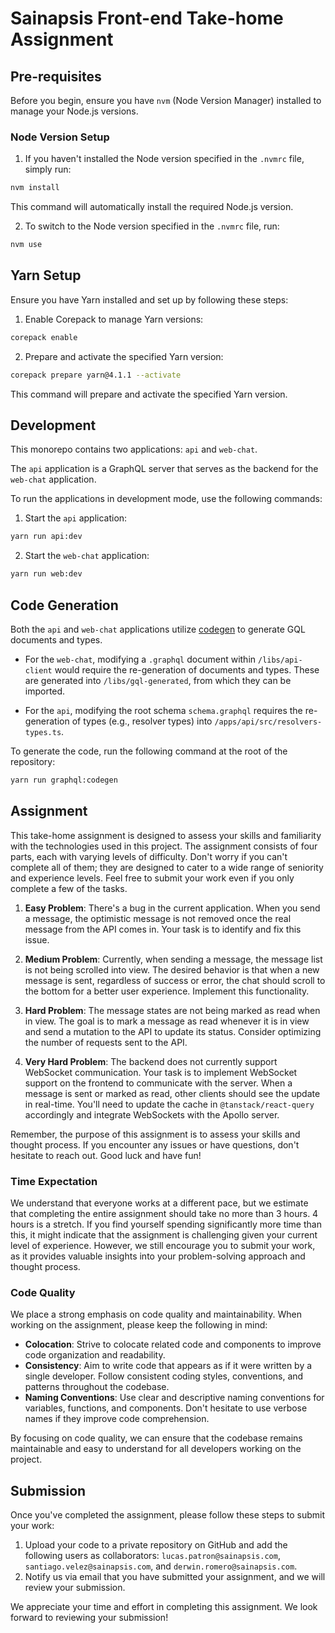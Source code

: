 # Sainapsis Front-end Take-home Assignment

## Pre-requisites

Before you begin, ensure you have `nvm` (Node Version Manager) installed to manage your Node.js versions.

### Node Version Setup

1. If you haven't installed the Node version specified in the `.nvmrc` file, simply run:

```bash
nvm install
```

This command will automatically install the required Node.js version.

2. To switch to the Node version specified in the `.nvmrc` file, run:

```bash
nvm use
```

## Yarn Setup

Ensure you have Yarn installed and set up by following these steps:

1. Enable Corepack to manage Yarn versions:

```bash
corepack enable
```

2. Prepare and activate the specified Yarn version:

```bash
corepack prepare yarn@4.1.1 --activate
```

This command will prepare and activate the specified Yarn version.

## Development

This monorepo contains two applications: `api` and `web-chat`.

The `api` application is a GraphQL server that serves as the backend for the `web-chat` application.

To run the applications in development mode, use the following commands:

1. Start the `api` application:

```bash
yarn run api:dev
```

2. Start the `web-chat` application:

```bash
yarn run web:dev
```

## Code Generation

Both the `api` and `web-chat` applications utilize [codegen](https://the-guild.dev/graphql/codegen) to generate GQL documents and types.

- For the `web-chat`, modifying a `.graphql` document within `/libs/api-client` would require the re-generation of documents and types. These are generated into `/libs/gql-generated`, from which they can be imported.

- For the `api`, modifying the root schema `schema.graphql` requires the re-generation of types (e.g., resolver types) into `/apps/api/src/resolvers-types.ts`.

To generate the code, run the following command at the root of the repository:

```bash
yarn run graphql:codegen
```

## Assignment

This take-home assignment is designed to assess your skills and familiarity with the technologies used in this project. The assignment consists of four parts, each with varying levels of difficulty. Don't worry if you can't complete all of them; they are designed to cater to a wide range of seniority and experience levels. Feel free to submit your work even if you only complete a few of the tasks.

1. **Easy Problem**: There's a bug in the current application. When you send a message, the optimistic message is not removed once the real message from the API comes in. Your task is to identify and fix this issue.

2. **Medium Problem**: Currently, when sending a message, the message list is not being scrolled into view. The desired behavior is that when a new message is sent, regardless of success or error, the chat should scroll to the bottom for a better user experience. Implement this functionality.

3. **Hard Problem**: The message states are not being marked as read when in view. The goal is to mark a message as read whenever it is in view and send a mutation to the API to update its status. Consider optimizing the number of requests sent to the API.

4. **Very Hard Problem**: The backend does not currently support WebSocket communication. Your task is to implement WebSocket support on the frontend to communicate with the server. When a message is sent or marked as read, other clients should see the update in real-time. You'll need to update the cache in `@tanstack/react-query` accordingly and integrate WebSockets with the Apollo server.

Remember, the purpose of this assignment is to assess your skills and thought process. If you encounter any issues or have questions, don't hesitate to reach out. Good luck and have fun!

### Time Expectation

We understand that everyone works at a different pace, but we estimate that completing the entire assignment should take no more than 3 hours. 4 hours is a stretch. If you find yourself spending significantly more time than this, it might indicate that the assignment is challenging given your current level of experience. However, we still encourage you to submit your work, as it provides valuable insights into your problem-solving approach and thought process.

### Code Quality

We place a strong emphasis on code quality and maintainability. When working on the assignment, please keep the following in mind:

- **Colocation**: Strive to colocate related code and components to improve code organization and readability.
- **Consistency**: Aim to write code that appears as if it were written by a single developer. Follow consistent coding styles, conventions, and patterns throughout the codebase.
- **Naming Conventions**: Use clear and descriptive naming conventions for variables, functions, and components. Don't hesitate to use verbose names if they improve code comprehension.

By focusing on code quality, we can ensure that the codebase remains maintainable and easy to understand for all developers working on the project.

## Submission

Once you've completed the assignment, please follow these steps to submit your work:

1. Upload your code to a private repository on GitHub and add the following users as collaborators: `lucas.patron@sainapsis.com`, `santiago.velez@sainapsis.com`, and `derwin.romero@sainapsis.com`.
2. Notify us via email that you have submitted your assignment, and we will review your submission.

We appreciate your time and effort in completing this assignment. We look forward to reviewing your submission!
